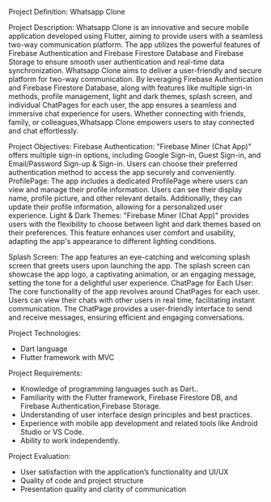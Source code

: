 Project Definition: Whatsapp Clone

Project Description:
Whatsapp Clone is an innovative and secure mobile application developed using
Flutter, aiming to provide users with a seamless two-way communication platform. The app
utilizes the powerful features of Firebase Authentication and Firebase Firestore Database and Firebase Storage to
ensure smooth user authentication and real-time data synchronization.
Whatsapp Clone aims to deliver a user-friendly and secure platform for two-way
communication. By leveraging Firebase Authentication and Firebase Firestore Database, along
with features like multiple sign-in methods, profile management, light and dark themes, splash
screen, and individual ChatPages for each user, the app ensures a seamless and immersive chat
experience for users. Whether connecting with friends, family, or colleagues,Whatsapp Clone
empowers users to stay connected and chat effortlessly.

Project Objectives:
Firebase Authentication: "Firebase Miner (Chat App)" offers multiple sign-in options,
including Google Sign-in, Guest Sign-in, and Email/Password Sign-up & Sign-in. Users can
choose their preferred authentication method to access the app securely and conveniently.
ProfilePage: The app includes a dedicated ProfilePage where users can view and manage their
profile information. Users can see their display name, profile picture, and other relevant details.
Additionally, they can update their profile information, allowing for a personalized user
experience.
Light & Dark Themes: "Firebase Miner (Chat App)" provides users with the flexibility to
choose between light and dark themes based on their preferences. This feature enhances user
comfort and usability, adapting the app's appearance to different lighting conditions.

Splash Screen: The app features an eye-catching and welcoming splash screen that greets users
upon launching the app. The splash screen can showcase the app logo, a captivating animation,
or an engaging message, setting the tone for a delightful user experience.
ChatPage for Each User: The core functionality of the app revolves around ChatPages for each
user. Users can view their chats with other users in real time, facilitating instant communication.
The ChatPage provides a user-friendly interface to send and receive messages, ensuring efficient
and engaging conversations.

Project Technologies:
- Dart language
- Flutter framework with MVC

Project Requirements:
- Knowledge of programming languages such as Dart..
- Familiarity with the Flutter framework, Firebase Firestore DB, and Firebase Authentication,Firebase Storage.
- Understanding of user interface design principles and best practices.
- Experience with mobile app development and related tools like Android Studio or VS Code.
- Ability to work independently.

Project Evaluation:
- User satisfaction with the application’s functionality and UI/UX
- Quality of code and project structure
- Presentation quality and clarity of communication
